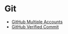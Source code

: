 # Git

- [GitHub Multiple Accounts](./document/github_multiple_accounts.md)
- [GitHub Verified Commit](./document/github_verified_commit.md)